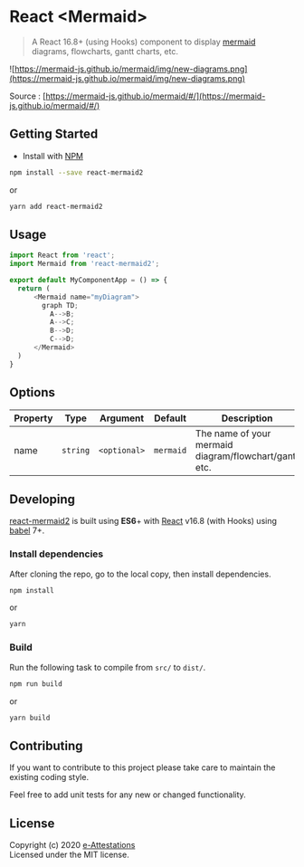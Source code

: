 # React &lt;Mermaid&gt;

> A React 16.8+ (using Hooks) component to display [mermaid](https://github.com/knsv/mermaid) diagrams, flowcharts, gantt charts, etc.

![https://mermaid-js.github.io/mermaid/img/new-diagrams.png](https://mermaid-js.github.io/mermaid/img/new-diagrams.png)

Source : [https://mermaid-js.github.io/mermaid/#/](https://mermaid-js.github.io/mermaid/#/)

## Getting Started

- Install with [NPM](https://www.npmjs.org/)

```bash
npm install --save react-mermaid2
```

or 

```bash
yarn add react-mermaid2
```



## Usage

```javascript
import React from 'react';
import Mermaid from 'react-mermaid2';

export default MyComponentApp = () => {
  return (
      <Mermaid name="myDiagram">
        graph TD;
          A-->B;
          A-->C;
          B-->D;
          C-->D;
      </Mermaid>
  )
}
```


## Options


Property | Type     | Argument     | Default   | Description
---------|----------|--------------|-----------|------------
name     | `string` | `<optional>` | `mermaid` | The name of your mermaid diagram/flowchart/gantt etc.


## Developing

[react-mermaid2](https://github.com/e-attestations/react-mermaid2) is built using **ES6**+ with [React](https://reactjs.org/) v16.8 (with Hooks) using [babel](https://babeljs.io/) 7+.

### Install dependencies

After cloning the repo, go to the local copy, then install dependencies.

```bash
npm install
```

or 

```bash
yarn
```

### Build

Run the following task to compile from `src/` to `dist/`.

```bash
npm run build
```

or

```bash
yarn build
```

## Contributing

If you want to contribute to this project please take care to maintain the existing coding style.

Feel free to add unit tests for any new or changed functionality.


## License

Copyright (c) 2020 [e-Attestations](https://e-attestations.io)  
Licensed under the MIT license.
